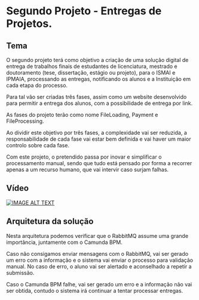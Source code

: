 # Segundo Projeto - Entregas de Projetos.

## Tema

O segundo projeto terá como objetivo a criação de uma solução digital de entrega de trabalhos finais de estudantes de licenciatura, mestrado e doutoramento (tese, dissertação, estágio ou projeto), para o ISMAI e IPMAIA, processando as entregas, notificando os alunos e a Instituição em cada etapa do processo.

Para tal vão ser criadas três fases, assim como um website desenvolvido para permitir a entrega dos alunos, com a possibilidade de entrega por link. 

As fases do projeto terão como nome FileLoading, Payment e FileProcessing. 

Ao dividir este objetivo por três fases, a complexidade vai ser reduzida, a responsabilidade de cada fase vai estar bem definida e vai haver um maior controlo sobre cada fase.

Com este projeto, o pretendido passa por inovar e simplificar o processamento manual, sendo que tudo está pensado por forma a recorrer apenas a um recurso humano, que vai intervir caso surjam falhas.

## Vídeo



[![IMAGE ALT TEXT](http://img.youtube.com/vi/pDoP1SKzdwA/0.jpg)](https://youtu.be/pDoP1SKzdwA "Segundo Projeto")


## Arquitetura da solução

Nesta arquitetura podemos verificar que o RabbitMQ assume uma grande importância, juntamente com o Camunda BPM.

Caso não consigamos enviar mensagens com o RabbitMQ, vai ser gerado um erro com a informação e o sistema vai enviar o processo para validação manual. No caso de erro, o aluno vai ser alertado e aconselhado a repetir a submissão.

Caso o Camunda BPM falhe, vai ser gerado um erro e a informação não vai ser obtida, contudo o sistema irá continuar a tentar processar entregas.
